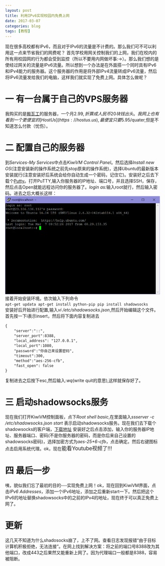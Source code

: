 ```yaml
---
layout: post
title: 利用IPv6实现校园内免费上网
date: 2017-03-07
categories: blog
tags: [教程]
---
```


现在很多高校都有IPv6，而且对于IPv6的流量是不计费的。那么我们可不可以利用这一点来节省我们的网费呢？
首先学校用网关控制我们的上网，我们在校内的所有用校园网的行为都会受到监控（所以不要用内网做坏事:->）。那么我们想的是使经过网关的流量是IPv6流量。所以想到一个办法是在外面搭一个同时具有IPv6和IPv4能力的服务器。这个服务器的作用是将外部IPv4流量转成IPv6流量，然后将IPv6流量发给我们的电脑，这样我们就实现了免费上网。具体怎么做呢？

# 一 有一台属于自己的VPS服务器
我购买的是[搬瓦工](https://bandwagonhost.com/)的服务器，一个月$2.99,折算成人民币20块钱出头。我网上也有看到一个更便宜的[HostUs](https://hostus.us),最便宜只要$5.95/quater,但是不知道怎么付款（忧伤）。

# 二 配置自己的服务器
到<i>Services-My Services</i>中点击<i>KiwiVM Control Panel</i>。然后选择<i>Install new OS</i>(注意安装新的操作系统之前先stop原来的操作系统)，选择<i>Ubuntu</i>的最新版本安装就行(注意安装好后系统会给你自动生成一个密码，记住它)。安装好之后去下载个[Putty](https://putty.en.softonic.com/)。打开PuTTY,输入你服务器的IP地址、端口号，并且选择SSH，保存，然后点击Open就能远程访问你的服务器了。<i>login as:</i>输入root就行，然后输入密码。进去之后大概长这样：
![](/img/fq/vps.png)
接着开始安装环境。依次输入下列命令
<code>
apt-get updata
apt-get install python-pip
pip install shadowsocks
</code>
安装好后开始进行配置,输入<i>vi /etc/shadowsocks.json</i>,然后开始编辑这个文件。首先按一下i表示insert，然后将下面内容复制进去
```
{
    "server":"::",
    "server_port":8388,
    "local_address": "127.0.0.1",
    "local_port":1080,
    "password":"你自己来设置密码",
    "timeout":300,
    "method":"aes-256-cfb",
    "fast_open": false
}
```
复制进去之后按下esc,然后输入<i>:wq</i>(write quit的意思),这样就保存好了。

# 三 启动shadowsocks服务
现在我们打开KiwiVM控制面板，点下<i>Root shell basic</i>,在里面输入<i>ssserver -c /etc/shadowsocks.json start
</i>表示启动shadowsocks服务。现在我们去下载个shadowsocks的客户端，[下载地址](https://shadowsocks.org/en/download/clients.html)
安装好之后点击添加，输入你的服务器IP地址、服务器端口、密码(不是你服务器的密码，而是你后来自己设置的shadowsocks密码)，选择加密方式为<i>aes-25+6-cfb</i>，点击确定。然后右键图标点击启用系统代理。ok，现在<big>能看Youtube视频了!!!</big>

# 四 最后一步
咦，貌似我们忘了最初的目的---实现免费上网！ok，现在回到KiwiVM界面，点击<i>IPv6 Addresses</i>，添加一个IPv6地址，添加之后重新start一下。然后把这个IPv6的地址替换shadowsocks中的之前的IPv4的地址，现在终于可以真正免费上网了。



# 更新

这几天不知道为什么shadosocks崩了，上不了网。查看日志发现报错“由于目标计算机积极拒绝，无法连接”。在网上找到解决方案：将之前的端口号8388改为其他端口，改成443之后果然又能重新上网了。因为代理端口一般都是8388，容易被阻断。